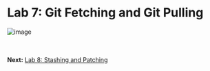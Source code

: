 # Lab 7: Git Fetching and Git Pulling
![image](https://github.com/user-attachments/assets/8afb50ac-1e45-496b-9c15-8b4ab8de80d8)


<br><br>
**Next:** [Lab 8: Stashing and Patching](08_stashing_and_patching.md)

